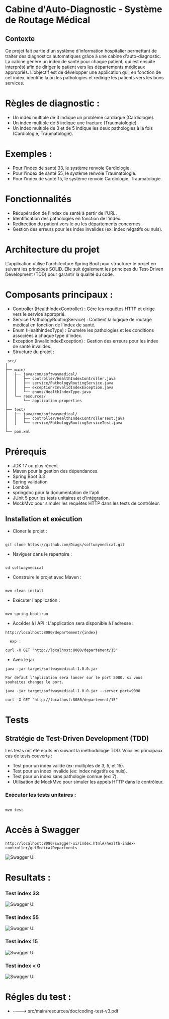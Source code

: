 # Cabine d'Auto-Diagnostic - Système de Routage Médical
## Contexte
Ce projet fait partie d'un système d'information hospitalier permettant de traiter des diagnostics automatiques grâce à une cabine d'auto-diagnostic. La cabine génère un index de santé pour chaque patient, qui est ensuite interprété afin de diriger le patient vers les départements médicaux appropriés. L'objectif est de développer une application qui, en fonction de cet index, identifie la ou les pathologies et redirige les patients vers les bons services.

# Règles de diagnostic :
* Un index multiple de 3 indique un problème cardiaque (Cardiologie).
* Un index multiple de 5 indique une fracture (Traumatologie).
* Un index multiple de 3 et de 5 indique les deux pathologies à la fois (Cardiologie, Traumatologie).
# Exemples :
* Pour l'index de santé 33, le système renvoie Cardiologie.
* Pour l'index de santé 55, le système renvoie Traumatologie.
* Pour l'index de santé 15, le système renvoie Cardiologie, Traumatologie.
# Fonctionnalités
* Récupération de l'index de santé à partir de l'URL.
* Identification des pathologies en fonction de l'index.
* Redirection du patient vers le ou les départements concernés.
* Gestion des erreurs pour les index invalides (ex: index négatifs ou nuls).
# Architecture du projet
L'application utilise l'architecture Spring Boot pour structurer le projet en suivant les principes SOLID. Elle suit également les principes du Test-Driven Development (TDD) pour garantir la qualité du code.

# Composants principaux :
* Controller (HealthIndexController) : Gère les requêtes HTTP et dirige vers le service approprié.
* Service (PathologyRoutingService) : Contient la logique de routage médical en fonction de l'index de santé.
* Enum (HealthIndexType) : Enumère les pathologies et les conditions associées à chaque type d'index.
* Exception (InvalidIndexException) : Gestion des erreurs pour les index de santé invalides.
* Structure du projet :
```
 src/
│
├── main/
│   ├── java/com/softwaymedical/
│   │   ├── controller/HealthIndexController.java
│   │   ├── service/PathologyRoutingService.java
│   │   ├── exception/InvalidIndexException.java
│   │   └── enums/HealthIndexType.java
│   └── resources/
│       └── application.properties
│
├── test/
│   ├── java/com/softwaymedical/
│   │   ├── controller/HealthIndexControllerTest.java
│   │   └── service/PathologyRoutingServiceTest.java
│
└── pom.xml

```

# Prérequis
* JDK 17 ou plus récent.
* Maven pour la gestion des dépendances.
* Spring Boot 3.3
* Spring validation
* Lombok
* springdoc pour la documentation de l'apli
* JUnit 5 pour les tests unitaires et d'intégration.
* MockMvc pour simuler les requêtes HTTP dans les tests de contrôleur.


## Installation et exécution
* Cloner le projet :

 ``` 

 git clone https://github.com/Diags/softwaymedical.git

```
* Naviguer dans le répertoire :
```

cd softwaymedical

```

* Construire le projet avec Maven :

```

mvn clean install

```
* Exécuter l'application :
```

mvn spring-boot:run

```
* Accéder à l'API : L'application sera disponible à l'adresse :

```
http://localhost:8080/departement/{index}

  exp :

curl -X GET "http://localhost:8080/departement/15"

```
* Avec le jar 
```
java -jar target/softwaymedical-1.0.0.jar

Par defaut l'aplication sera lancer sur le port 8080. si vous souhaitez changez le port.

java -jar target/softwaymedical-1.0.0.jar --server.port=9090

curl -X GET "http://localhost:8080/departement/15"
```

# Tests

## Stratégie de Test-Driven Development (TDD)
Les tests ont été écrits en suivant la méthodologie TDD. Voici les principaux cas de tests couverts :

* Test pour un index valide (ex: multiples de 3, 5, et 15).
* Test pour un index invalide (ex: index négatifs ou nuls).
* Test pour un index sans pathologie connue (ex: 7).
* Utilisation de MockMvc pour simuler les appels HTTP dans le contrôleur.

### Exécuter les tests unitaires :

```

mvn test

```

# Accès à Swagger
```
http://localhost:8080/swagger-ui/index.html#/health-index-controller/getMedicalDepartments

```

![Swagger UI](src/main/resources/img/swagger.png)
# Resultats :
### Test index 33
![Swagger UI](src/main/resources/img/result3.png)
### Test index 55
![Swagger UI](src/main/resources/img/result2.png)
### Test index 15
![Swagger UI](src/main/resources/img/result1.png)
### Test index < 0
![Swagger UI](src/main/resources/img/result4.png)

# Régles du test : 
* ----> src/main/resources/doc/coding-test-v3.pdf
